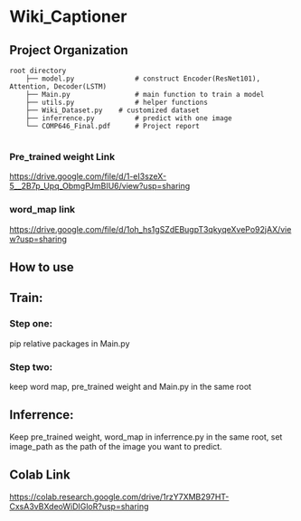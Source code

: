 # Wiki_Captioner

## Project Organization

```
root directory
	├── model.py               # construct Encoder(ResNet101), Attention, Decoder(LSTM)
	├── Main.py                # main function to train a model
	├── utils.py               # helper functions
	├── Wiki_Dataset.py	   # customized dataset
	├── inferrence.py          # predict with one image
	└── COMP646_Final.pdf      # Project report
	
```

### Pre_trained weight Link
https://drive.google.com/file/d/1-eI3szeX-5__2B7p_Upq_ObmgPJmBIU6/view?usp=sharing

### word_map link
https://drive.google.com/file/d/1oh_hs1gSZdEBugpT3qkyqeXvePo92jAX/view?usp=sharing

## How to use
## Train:
### Step one: 
pip relative packages in Main.py
### Step two: 
keep word map, pre_trained weight and Main.py in the same root

## Inferrence:
Keep pre_trained weight, word_map in inferrence.py in the same root, set image_path as the path of the image you want to predict.

## Colab Link
https://colab.research.google.com/drive/1rzY7XMB297HT-CxsA3vBXdeoWiDIGloR?usp=sharing
